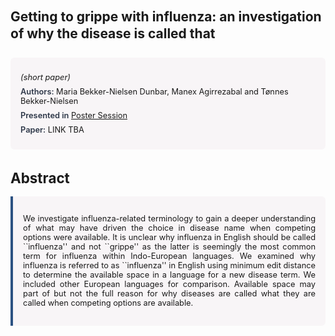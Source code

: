 
<style>    
    h2 {
        margin-top: 0;
        margin-bottom: 1.5rem;
        line-height: 1.3;
    }
    
    h3 {
        margin-top: 2rem;
        margin-bottom: 1rem;
        font-size: 1.4rem;
        font-weight:bold;
    }
    
    .metadata {
        background-color: rgba(96,24,67,0.03);
        padding: 1rem;
        font-size:0.8rem;
        border-radius: 6px;
        margin-bottom: 2rem;
    }
    
    .metadata p {
        margin: 0.5rem 0;
    }
    
    .abstract {
        text-align: justify;
        font-size:0.8rem;
        padding: 1rem;
        background-color: rgba(96,24,67,0.03);
        border-left: 4px solid #2c5282;
        border-radius: 0 6px 6px 0;
    }
    
    strong {
        color: #2d3748;
        font-weight: 600;
    }
</style>
<main role="main">
<h2>Getting to grippe with influenza: an investigation of why the disease is called that</h2>

<section class="metadata">
<p style='font-size:0.8rem'><i>(short paper)</i></p>
<p><strong>Authors:</strong> Maria Bekker-Nielsen Dunbar, Manex Agirrezabal and Tønnes Bekker-Nielsen</p>
<p><strong>Presented in</strong> <a href="/programme/#session<NA>nan">Poster Session</a></p>
<p><strong>Paper:</strong> LINK TBA</p>
</section>

<section>
<h3>Abstract</h3>
<div class="abstract">
<p>We investigate influenza-related terminology to gain a deeper understanding of what may have driven the choice in disease name when competing options were available. It is unclear why influenza in English should be called ``influenza'' and not ``grippe'' as the latter is seemingly the most common term for influenza within Indo-European languages. We examined why influenza is referred to as ``influenza'' in English using minimum edit distance to determine the available space in a language for a new disease term. We included other European languages for comparison. Available space may part of but not the full reason for why diseases are called what they are called when competing options are available.</p>
</div>
</section>
</main>